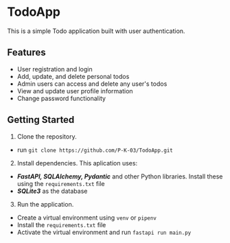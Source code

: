 # TodoApp

This is a simple Todo application built with user authentication.

## Features

- User registration and login
- Add, update, and delete personal todos
- Admin users can access and delete any user's todos
- View and update user profile information
- Change password functionality

## Getting Started

1. Clone the repository.
- run `git clone https://github.com/P-K-03/TodoApp.git`
2. Install dependencies.
This aplication uses:
- __*FastAPI, SQLAlchemy, Pydantic*__ and other Python libraries. Install these using the `requirements.txt` file
- __*SQLite3*__ as the database
3. Run the application.
- Create a virtual environment using `venv` or `pipenv`
- Install the `requirements.txt` file
- Activate the virtual environment and run `fastapi run main.py`
